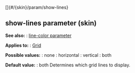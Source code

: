 []{#/{skin}/param/show-lines}
  ## show-lines parameter (skin)
  **See also:**
  :   [line-color parameter](ref/%7Bskin%7D/param/line-color)
  <!-- -->
  **Applies to:**
  :   [Grid](ref/%7Bskin%7D/control/grid)
  <!-- -->
  **Possible values:**
  :   none
  :   horizontal
  :   vertical
  :   both
  <!-- -->
  **Default value:**
  :   both
  Determines which grid lines to display.